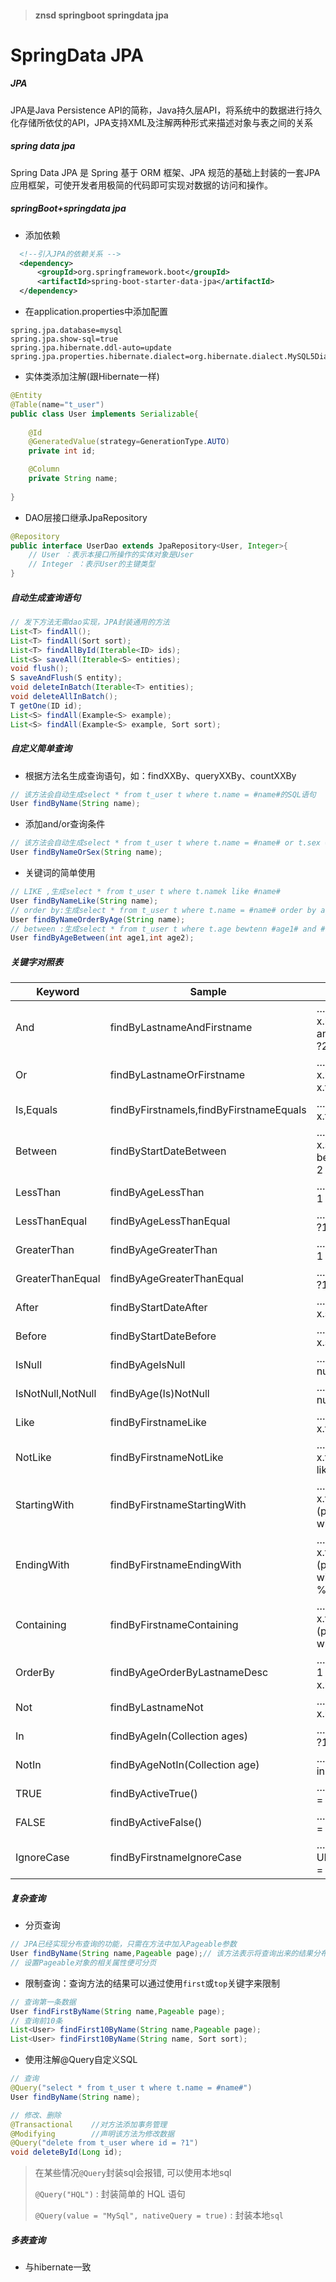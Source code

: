 > #### znsd springboot springdata jpa

# SpringData JPA

##### JPA

 JPA是Java Persistence API的简称，Java持久层API，将系统中的数据进行持久化存储所依仗的API，JPA支持XML及注解两种形式来描述对象与表之间的关系

##### spring data jpa

 Spring Data JPA 是 Spring 基于 ORM 框架、JPA 规范的基础上封装的一套JPA应用框架，可使开发者用极简的代码即可实现对数据的访问和操作。

##### springBoot+springdata jpa

- 添加依赖

```xml
  <!--引入JPA的依赖关系 -->
  <dependency>
      <groupId>org.springframework.boot</groupId>
      <artifactId>spring-boot-starter-data-jpa</artifactId>
  </dependency>
```

- 在application.properties中添加配置

```properties
spring.jpa.database=mysql
spring.jpa.show-sql=true
spring.jpa.hibernate.ddl-auto=update
spring.jpa.properties.hibernate.dialect=org.hibernate.dialect.MySQL5Dialect
```

- 实体类添加注解(跟Hibernate一样)

```java
@Entity
@Table(name="t_user")
public class User implements Serializable{
    
    @Id
    @GeneratedValue(strategy=GenerationType.AUTO)
    private int id;

    @Column
    private String name;
    
}
```

- DAO层接口继承JpaRepository

```java
@Repository
public interface UserDao extends JpaRepository<User, Integer>{
    // User ：表示本接口所操作的实体对象是User
    // Integer ：表示User的主键类型
}
```

##### 自动生成查询语句

```java
// 发下方法无需dao实现，JPA封装通用的方法
List<T> findAll();
List<T> findAll(Sort sort);
List<T> findAllById(Iterable<ID> ids);
List<S> saveAll(Iterable<S> entities);
void flush();
S saveAndFlush(S entity);
void deleteInBatch(Iterable<T> entities);
void deleteAllInBatch();
T getOne(ID id);
List<S> findAll(Example<S> example);
List<S> findAll(Example<S> example, Sort sort);
```

##### 自定义简单查询

- 根据方法名生成查询语句，如：findXXBy、queryXXBy、countXXBy

```java
// 该方法会自动生成select * from t_user t where t.name = #name#的SQL语句
User findByName(String name);
```

- 添加and/or查询条件

```java
// 该方法会自动生成select * from t_user t where t.name = #name# or t.sex = #sex# 
User findByNameOrSex(String name);
```

- 关键词的简单使用

```java
// LIKE ,生成select * from t_user t where t.namek like #name#
User findByNameLike(String name);
// order by:生成select * from t_user t where t.name = #name# order by age
User findByNameOrderByAge(String name);
// between :生成select * from t_user t where t.age bewtenn #age1# and #age2#
User findByAgeBetween(int age1,int age2);
```

##### 关键字对照表

| Keyword           | Sample                                  | JPQL snippet                                                 |
| ----------------- | --------------------------------------- | ------------------------------------------------------------ |
| And               | findByLastnameAndFirstname              | … where x.lastname = ?1 and x.firstname = ?2                 |
| Or                | findByLastnameOrFirstname               | … where x.lastname = ?1 or x.firstname = ?2                  |
| Is,Equals         | findByFirstnameIs,findByFirstnameEquals | … where x.firstname = ?1                                     |
| Between           | findByStartDateBetween                  | … where x.startDate between ?1 and ?2                        |
| LessThan          | findByAgeLessThan                       | … where x.age < ?1                                           |
| LessThanEqual     | findByAgeLessThanEqual                  | … where x.age ⇐ ?1                                           |
| GreaterThan       | findByAgeGreaterThan                    | … where x.age > ?1                                           |
| GreaterThanEqual  | findByAgeGreaterThanEqual               | … where x.age >= ?1                                          |
| After             | findByStartDateAfter                    | … where x.startDate > ?1                                     |
| Before            | findByStartDateBefore                   | … where x.startDate < ?1                                     |
| IsNull            | findByAgeIsNull                         | … where x.age is null                                        |
| IsNotNull,NotNull | findByAge(Is)NotNull                    | … where x.age not null                                       |
| Like              | findByFirstnameLike                     | … where x.firstname like ?1                                  |
| NotLike           | findByFirstnameNotLike                  | … where x.firstname not like ?1                              |
| StartingWith      | findByFirstnameStartingWith             | … where x.firstname like ?1 (parameter bound with appended %) |
| EndingWith        | findByFirstnameEndingWith               | … where x.firstname like ?1 (parameter bound with prepended %) |
| Containing        | findByFirstnameContaining               | … where x.firstname like ?1 (parameter bound wrapped in %)   |
| OrderBy           | findByAgeOrderByLastnameDesc            | … where x.age = ?1 order by x.lastname desc                  |
| Not               | findByLastnameNot                       | … where x.lastname <> ?1                                     |
| In                | findByAgeIn(Collection ages)            | … where x.age in ?1                                          |
| NotIn             | findByAgeNotIn(Collection age)          | … where x.age not in ?1                                      |
| TRUE              | findByActiveTrue()                      | … where x.active = true                                      |
| FALSE             | findByActiveFalse()                     | … where x.active = false                                     |
| IgnoreCase        | findByFirstnameIgnoreCase               | … where UPPER(x.firstame) = UPPER(?1)                        |

##### 复杂查询

- 分页查询

```java
// JPA已经实现分布查询的功能，只需在方法中加入Pageable参数
User findByName(String name,Pageable page);// 该方法表示将查询出来的结果分布展示
// 设置Pageable对象的相关属性便可分页
```

- 限制查询：查询方法的结果可以通过使用`first`或`top`关键字来限制

```java
// 查询第一条数据
User findFirstByName(String name,Pageable page);
// 查询前10条
List<User> findFirst10ByName(String name,Pageable page);
List<User> findFirst10ByName(String name, Sort sort);
```

- 使用注解@Query自定义SQL

```java
// 查询
@Query("select * from t_user t where t.name = #name#")
User findByName(String name);

// 修改、删除
@Transactional    //对方法添加事务管理
@Modifying        //声明该方法为修改数据
@Query("delete from t_user where id = ?1")
void deleteById(Long id);
```

> 在某些情况`@Query`封装sql会报错, 可以使用本地sql
>
> `@Query("HQL")` : 封装简单的 HQL 语句
>
> `@Query(value = "MySql", nativeQuery = true)` : 封装本地`sql`

##### 多表查询

- 与hibernate一致